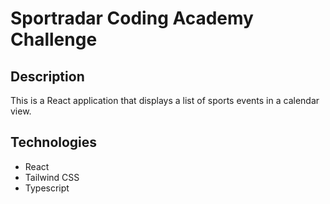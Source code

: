 # Sportradar Coding Academy Challenge

## Description

This is a React application that displays a list of sports events in a calendar view.

## Technologies

- React
- Tailwind CSS
- Typescript
